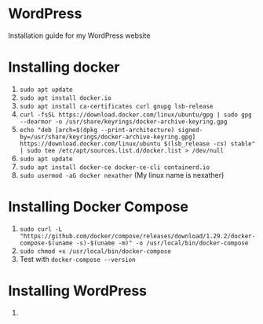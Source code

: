 # WordPress
Installation guide for my WordPress website

# Installing docker
1.	`sudo apt update`
2.	`sudo apt install docker.io`
3.	`sudo apt install ca-certificates curl gnupg lsb-release`
4.	`curl -fsSL https://download.docker.com/linux/ubuntu/gpg | sudo gpg --dearmor -o /usr/share/keyrings/docker-archive-keyring.gpg`
5.  `echo "deb [arch=$(dpkg --print-architecture) signed-by=/usr/share/keyrings/docker-archive-keyring.gpg] https://download.docker.com/linux/ubuntu $(lsb_release -cs) stable" | sudo tee /etc/apt/sources.list.d/docker.list > /dev/null`
6.  `sudo apt update`
7.  `sudo apt install docker-ce docker-ce-cli containerd.io`
8.  `sudo usermod -aG docker nexather` (My linux name is nexather)

# Installing Docker Compose
1. `sudo curl -L "https://github.com/docker/compose/releases/download/1.29.2/docker-compose-$(uname -s)-$(uname -m)" -o /usr/local/bin/docker-compose`
2. `sudo chmod +x /usr/local/bin/docker-compose`
3. Test with `docker-compose --version`

# Installing WordPress
1. 
